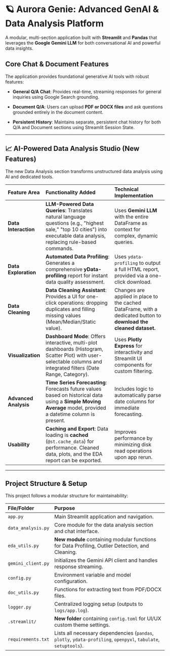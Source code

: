 # 🪐 Aurora Genie: Advanced GenAI & Data Analysis Platform

A modular, multi-section application built with **Streamlit** and **Pandas** that leverages the **Google Gemini LLM** for both conversational AI and powerful data insights.

## Core Chat & Document Features

The application provides foundational generative AI tools with robust features:

* **General Q/A Chat**: Provides real-time, streaming responses for general inquiries using Google Search grounding.

* **Document Q/A**: Users can upload **PDF or DOCX files** and ask questions grounded entirely in the document content.

* **Persistent History**: Maintains separate, persistent chat history for both Q/A and Document sections using Streamlit Session State.

---

## 📈 AI-Powered Data Analysis Studio (New Features)

The new Data Analysis section transforms unstructured data analysis using AI and dedicated tools.

| Feature Area | Functionality Added | Technical Implementation |
| :--- | :--- | :--- |
| **Data Interaction** | **LLM-Powered Data Queries**: Translates natural language questions (e.g., "highest sale," "top 10 cities") into executable data analysis, replacing rule-based commands. | Uses **Gemini LLM** with the entire DataFrame as context for complex, dynamic queries. |
| **Data Exploration** | **Automated Data Profiling**: Generates a comprehensive **yData-profiling** report for instant data quality assessment. | Uses `ydata-profiling` to output a full HTML report, provided via a one-click download. |
| **Data Cleaning** | **Data Cleaning Assistant**: Provides a UI for one-click operations: dropping duplicates and filling missing values (Mean/Median/Static value). | Changes are applied in place to the cached DataFrame, with a dedicated button to **download the cleaned dataset.** |
| **Visualization** | **Dashboard Mode**: Offers interactive, multi-plot dashboards (Histogram, Scatter Plot) with user-selectable columns and integrated filters (Date Range, Category). | Uses **Plotly Express** for interactivity and Streamlit UI components for custom filtering. |
| **Advanced Analysis** | **Time Series Forecasting**: Forecasts future values based on historical data using a **Simple Moving Average** model, provided a datetime column is present. | Includes logic to automatically parse date columns for immediate forecasting. |
| **Usability** | **Caching and Export**: Data loading is **cached** (`@st.cache_data`) for performance. Cleaned data, plots, and the EDA report can be exported. | Improves performance by minimizing disk read operations upon app rerun. |

---

## Project Structure & Setup

This project follows a modular structure for maintainability:

| File/Folder | Purpose |
| :--- | :--- |
| `app.py` | Main Streamlit application and navigation. |
| `data_analysis.py` | Core module for the data analysis section and chat interface. |
| `eda_utils.py` | **New module** containing modular functions for Data Profiling, Outlier Detection, and Cleaning. |
| `gemini_client.py` | Initializes the Gemini API client and handles response streaming. |
| `config.py` | Environment variable and model configuration. |
| `doc_utils.py` | Functions for extracting text from PDF/DOCX files. |
| `logger.py` | Centralized logging setup (outputs to `logs/app.log`). |
| `.streamlit/` | **New folder** containing `config.toml` for UI/UX custom theme settings. |
| `requirements.txt` | Lists all necessary dependencies (`pandas`, `plotly`, `ydata-profiling`, `openpyxl`, `tabulate`, `setuptools`). |